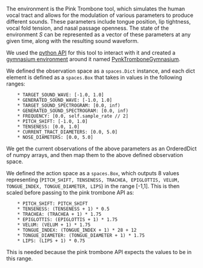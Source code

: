 The environment is the Pink Trombone tool, which simulates the human vocal tract and allows for the modulation of various parameters to produce different sounds. These parameters include tongue position, lip tightness, vocal fold tension, and nasal passage openness. The state of the environment $S$ can be represented as a vector of these parameters at any given time, along with the resulting sound waveform.

We used the [python API](https://github.com/Geson-anko/pynktrombone) for this tool to interact with it and created a [gymnasium environment](https://github.com/Farama-Foundation/Gymnasium) around it named [PynkTromboneGymnasium](https://github.com/chiral-carbon/PynkTromboneGymnasium).

We defined the observation space as a `spaces.Dict` instance, and each dict element is defined as a `spaces.Box` that takes in values in the following ranges:

        * TARGET_SOUND_WAVE: [-1.0, 1.0]
        * GENERATED_SOUND_WAVE: [-1.0, 1.0]
        * TARGET_SOUND_SPECTROGRAM: [0.0, inf)
        * GENERATED_SOUND_SPECTROGRAM: [0.0, inf)
        * FREQUENCY: [0.0, self.sample_rate // 2]
        * PITCH_SHIFT: [-1.0, 1.0]
        * TENSENESS: [0.0, 1.0]
        * CURRENT_TRACT_DIAMETERS: [0.0, 5.0]
        * NOSE_DIAMETERS: [0.0, 5.0]

We get the current observations of the above parameters as an OrderedDict of numpy arrays, and then map them to the above defined observation space.

We defined the action space as a `spaces.Box`, which outputs 8 values representing (`PITCH_SHIFT, TENSENESS, TRACHEA, EPIGLOTTIS, VELUM, TONGUE_INDEX, TONGUE_DIAMETER, LIPS`) in the range [-1,1]. This is then scaled before passing to the pink trombone API as:

        * PITCH_SHIFT: PITCH_SHIFT
        * TENSENESS: (TENSENESS + 1) * 0.5
        * TRACHEA: (TRACHEA + 1) * 1.75
        * EPIGLOTTIS: (EPIGLOTTIS + 1) * 1.75
        * VELUM: (VELUM + 1) * 1.75
        * TONGUE_INDEX: (TONGUE_INDEX + 1) * 28 + 12
        * TONGUE_DIAMETER: (TONGUE_DIAMETER + 1) * 1.75
        * LIPS: (LIPS + 1) * 0.75

This is needed because the pink trombone API expects the values to be in this range.